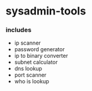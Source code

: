 # sysadmin-tools

### includes
- ip scanner
- password generator
- ip to binary converter
- subnet calculator
- dns lookup
- port scanner
- who is lookup
